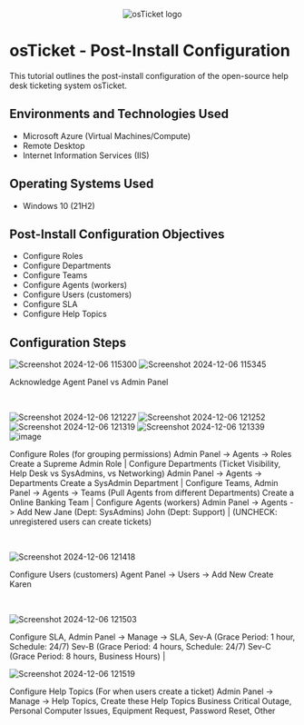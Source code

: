<p align="center">
<img src="https://i.imgur.com/Clzj7Xs.png" alt="osTicket logo"/>
</p>

<h1>osTicket - Post-Install Configuration</h1>
This tutorial outlines the post-install configuration of the open-source help desk ticketing system osTicket.<br />



<h2>Environments and Technologies Used</h2>

- Microsoft Azure (Virtual Machines/Compute)
- Remote Desktop
- Internet Information Services (IIS)

<h2>Operating Systems Used </h2>

- Windows 10</b> (21H2)

<h2>Post-Install Configuration Objectives</h2>

- Configure Roles
- Configure Departments
- Configure Teams
- Configure Agents (workers)
- Configure Users (customers)
- Configure SLA
- Configure Help Topics

<h2>Configuration Steps</h2>

<p>

 ![Screenshot 2024-12-06 115300](https://github.com/user-attachments/assets/634d48f3-ad5f-4ea4-b861-e8fc762b9510)
![Screenshot 2024-12-06 115345](https://github.com/user-attachments/assets/69b601a3-0286-45f3-a264-dd118c5a5a20)

</p>
<p>
Acknowledge Agent Panel vs Admin Panel
</p>
<br />

<p>

 ![Screenshot 2024-12-06 121227](https://github.com/user-attachments/assets/6cbfa411-6c04-4c2d-b967-c4ddc643d6b2)
![Screenshot 2024-12-06 121252](https://github.com/user-attachments/assets/f55ac2ca-2b52-4a38-9f7f-997ea93eee7b)
![Screenshot 2024-12-06 121319](https://github.com/user-attachments/assets/1492d81f-ab15-477b-9a19-b9153f496a57)
![Screenshot 2024-12-06 121339](https://github.com/user-attachments/assets/cdb8c50c-b887-43f6-aa28-407e30e48aad)
![image](https://github.com/user-attachments/assets/1f76fda3-56d7-40cc-a007-36729067c9d6)

</p>
<p>
Configure Roles (for grouping permissions) Admin Panel -> Agents -> Roles Create a Supreme Admin Role |
 Configure Departments (Ticket Visibility, Help Desk vs SysAdmins, vs Networking) Admin Panel -> Agents -> Departments Create a SysAdmin Department |
  Configure Teams, Admin Panel -> Agents -> Teams (Pull Agents from different Departments) Create a Online Banking Team |
  Configure Agents (workers) Admin Panel -> Agents -> Add New Jane (Dept: SysAdmins) John (Dept: Support) |
  (UNCHECK: unregistered users can create tickets)

</p>
<br />

<p>

 ![Screenshot 2024-12-06 121418](https://github.com/user-attachments/assets/c28ff47f-b131-4db5-843a-d2f5a834bb09)

</p>
<p>
Configure Users (customers) Agent Panel -> Users -> Add New Create Karen
</p>
<br />

<p>

 ![Screenshot 2024-12-06 121503](https://github.com/user-attachments/assets/edd2320a-caff-4770-b726-7f2d371bfa6c)

 Configure SLA,  Admin Panel -> Manage -> SLA, Sev-A (Grace Period: 1 hour, Schedule: 24/7) Sev-B (Grace Period: 4 hours, Schedule: 24/7) Sev-C (Grace Period: 8 hours, Business Hours) |
 
![Screenshot 2024-12-06 121519](https://github.com/user-attachments/assets/c5f0b67e-a95b-4b21-9359-f91fde1b7579)

</p>
<p>
Configure Help Topics (For when users create a ticket) Admin Panel -> Manage -> Help Topics, Create these Help Topics Business Critical Outage, Personal Computer Issues, Equipment Request, Password Reset, Other

</p>
<br />
